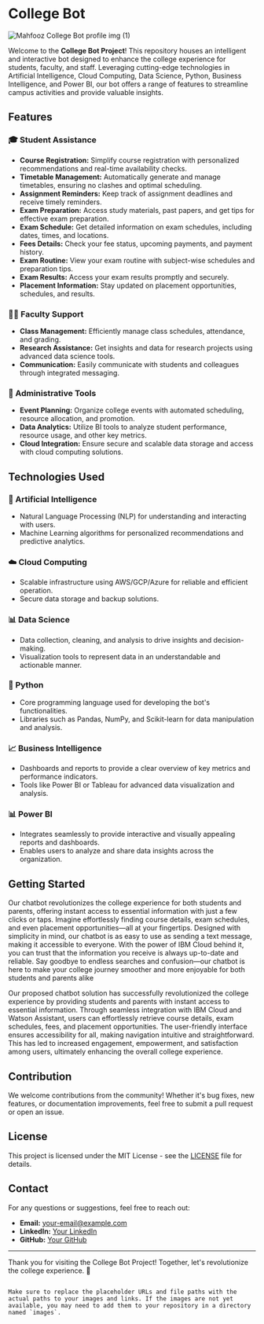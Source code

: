 
# College Bot 
![Mahfooz College Bot profile img (1)](https://github.com/Mahfooz167/Mahfooz_College_Bot/assets/138190810/0936ddf4-79be-4036-aea3-018d538559cc)

Welcome to the **College Bot Project**! This repository houses an intelligent and interactive bot designed to enhance the college experience for students, faculty, and staff. Leveraging cutting-edge technologies in Artificial Intelligence, Cloud Computing, Data Science, Python, Business Intelligence, and Power BI, our bot offers a range of features to streamline campus activities and provide valuable insights.


## Features

### 🎓 Student Assistance

- **Course Registration:** Simplify course registration with personalized recommendations and real-time availability checks.
- **Timetable Management:** Automatically generate and manage timetables, ensuring no clashes and optimal scheduling.
- **Assignment Reminders:** Keep track of assignment deadlines and receive timely reminders.
- **Exam Preparation:** Access study materials, past papers, and get tips for effective exam preparation.
- **Exam Schedule:** Get detailed information on exam schedules, including dates, times, and locations.
- **Fees Details:** Check your fee status, upcoming payments, and payment history.
- **Exam Routine:** View your exam routine with subject-wise schedules and preparation tips.
- **Exam Results:** Access your exam results promptly and securely.
- **Placement Information:** Stay updated on placement opportunities, schedules, and results.

### 🧑‍🏫 Faculty Support
- **Class Management:** Efficiently manage class schedules, attendance, and grading.
- **Research Assistance:** Get insights and data for research projects using advanced data science tools.
- **Communication:** Easily communicate with students and colleagues through integrated messaging.

### 🏢 Administrative Tools
- **Event Planning:** Organize college events with automated scheduling, resource allocation, and promotion.
- **Data Analytics:** Utilize BI tools to analyze student performance, resource usage, and other key metrics.
- **Cloud Integration:** Ensure secure and scalable data storage and access with cloud computing solutions.

## Technologies Used

### 🧠 Artificial Intelligence
- Natural Language Processing (NLP) for understanding and interacting with users.
- Machine Learning algorithms for personalized recommendations and predictive analytics.

### ☁️ Cloud Computing
- Scalable infrastructure using AWS/GCP/Azure for reliable and efficient operation.
- Secure data storage and backup solutions.

### 📊 Data Science
- Data collection, cleaning, and analysis to drive insights and decision-making.
- Visualization tools to represent data in an understandable and actionable manner.

### 🐍 Python
- Core programming language used for developing the bot's functionalities.
- Libraries such as Pandas, NumPy, and Scikit-learn for data manipulation and analysis.

### 📈 Business Intelligence
- Dashboards and reports to provide a clear overview of key metrics and performance indicators.
- Tools like Power BI or Tableau for advanced data visualization and analysis.

### 📊 Power BI
- Integrates seamlessly to provide interactive and visually appealing reports and dashboards.
- Enables users to analyze and share data insights across the organization.

## Getting Started
Our chatbot revolutionizes the college experience for both students and parents, offering instant access to essential information with just a few clicks or taps. Imagine effortlessly finding course details, exam schedules, and even placement opportunities—all at your fingertips. Designed with simplicity in mind, our chatbot is as easy to use as sending a text message, making it accessible to everyone. With the power of IBM Cloud behind it, you can trust that the information you receive is always up-to-date and reliable. Say goodbye to endless searches and confusion—our chatbot is here to make your college journey smoother and more enjoyable for both students and parents alike

Our proposed chatbot solution has successfully revolutionized the college experience by providing students and parents with instant access to essential information. Through seamless integration with IBM Cloud and Watson Assistant, users can effortlessly retrieve course details, exam schedules, fees, and placement opportunities. The user-friendly interface ensures accessibility for all, making navigation intuitive and straightforward. This has led to increased engagement, empowerment, and satisfaction among users, ultimately enhancing the overall college experience.

## Contribution

We welcome contributions from the community! Whether it's bug fixes, new features, or documentation improvements, feel free to submit a pull request or open an issue.


## License

This project is licensed under the MIT License - see the [LICENSE](LICENSE) file for details.

## Contact

For any questions or suggestions, feel free to reach out:
- **Email:** your-email@example.com
- **LinkedIn:** [Your LinkedIn](https://www.linkedin.com/in/yourprofile)
- **GitHub:** [Your GitHub](https://github.com/yourusername)

---

Thank you for visiting the College Bot Project! Together, let's revolutionize the college experience. 🚀
```

Make sure to replace the placeholder URLs and file paths with the actual paths to your images and links. If the images are not yet available, you may need to add them to your repository in a directory named `images`.
